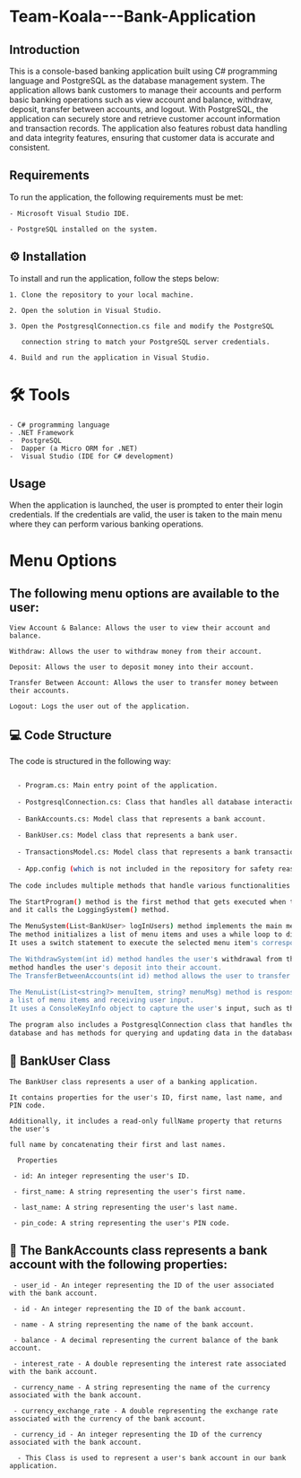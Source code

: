 # Team-Koala---Bank-Application

## Introduction
This is a console-based banking application built using C# programming language and PostgreSQL as the database management system. The application allows bank customers to manage their accounts and perform basic banking operations such as view account and balance, withdraw, deposit, transfer between accounts, and logout. With PostgreSQL, the application can securely store and retrieve customer account information and transaction records. The application also features robust data handling and data integrity features, ensuring that customer data is accurate and consistent.

## Requirements

To run the application, the following requirements must be met:

    - Microsoft Visual Studio IDE.
    
    - PostgreSQL installed on the system.
    
 ## ⚙️ Installation

To install and run the application, follow the steps below:

    1. Clone the repository to your local machine.
    
    2. Open the solution in Visual Studio.
    
    3. Open the PostgresqlConnection.cs file and modify the PostgreSQL
    
       connection string to match your PostgreSQL server credentials.
       
    4. Build and run the application in Visual Studio.
    
    
  # 🛠️ Tools
    
    - C# programming language
    - .NET Framework
    -  PostgreSQL
    -  Dapper (a Micro ORM for .NET)
    -  Visual Studio (IDE for C# development)
    
## Usage

When the application is launched, the user is prompted to enter their login credentials. If the credentials are valid,
the user is taken to the main menu where they can perform various banking operations.


# Menu Options

## The following menu options are available to the user:

    View Account & Balance: Allows the user to view their account and balance.
    
    Withdraw: Allows the user to withdraw money from their account.
    
    Deposit: Allows the user to deposit money into their account.
    
    Transfer Between Account: Allows the user to transfer money between their accounts.
    
    Logout: Logs the user out of the application.
    
    

    
    
## 💻 Code Structure

  The code is structured in the following way:
  
 

 ```sh
 
   - Program.cs: Main entry point of the application.
   
   - PostgresqlConnection.cs: Class that handles all database interactions using Dapper.
   
   - BankAccounts.cs: Model class that represents a bank account.
   
   - BankUser.cs: Model class that represents a bank user.
   
   - TransactionsModel.cs: Model class that represents a bank transaction.
   
   - App.config (which is not included in the repository for safety reasons)
   
The code includes multiple methods that handle various functionalities of the program.

The StartProgram() method is the first method that gets executed when the program starts,
 and it calls the LoggingSystem() method.

The MenuSystem(List<BankUser> logInUsers) method implements the main menu system of the application. 
The method initializes a list of menu items and uses a while loop to display the menu and receive user input. 
It uses a switch statement to execute the selected menu item's corresponding method.

The WithdrawSystem(int id) method handles the user's withdrawal from their bank account, and the Deposit(int id)
method handles the user's deposit into their account. 
The TransferBetweenAccounts(int id) method allows the user to transfer funds between two of their accounts.

The MenuList(List<string?> menuItem, string? menuMsg) method is responsible for displaying 
a list of menu items and receiving user input.
It uses a ConsoleKeyInfo object to capture the user's input, such as the arrow keys or the enter key.

The program also includes a PostgresqlConnection class that handles the connection to the PostgreSQL 
database and has methods for querying and updating data in the database using Dapper.

```

 ## 📑 BankUser Class
 
    The BankUser class represents a user of a banking application.
    
    It contains properties for the user's ID, first name, last name, and PIN code.
    
    Additionally, it includes a read-only fullName property that returns the user's 
    
    full name by concatenating their first and last names.
       
      Properties
      
     - id: An integer representing the user's ID.
     
     - first_name: A string representing the user's first name.
     
     - last_name: A string representing the user's last name.
     
     - pin_code: A string representing the user's PIN code.
     
     
  ## 📑 The BankAccounts class represents a bank account with the following properties:

     - user_id - An integer representing the ID of the user associated with the bank account.
     
     - id - An integer representing the ID of the bank account.
     
     - name - A string representing the name of the bank account.
     
     - balance - A decimal representing the current balance of the bank account.
     
     - interest_rate - A double representing the interest rate associated with the bank account.
     
     - currency_name - A string representing the name of the currency associated with the bank account.
     
     - currency_exchange_rate - A double representing the exchange rate associated with the currency of the bank account.
     
     - currency_id - An integer representing the ID of the currency associated with the bank account.
     
      - This Class is used to represent a user's bank account in our bank application.

   
